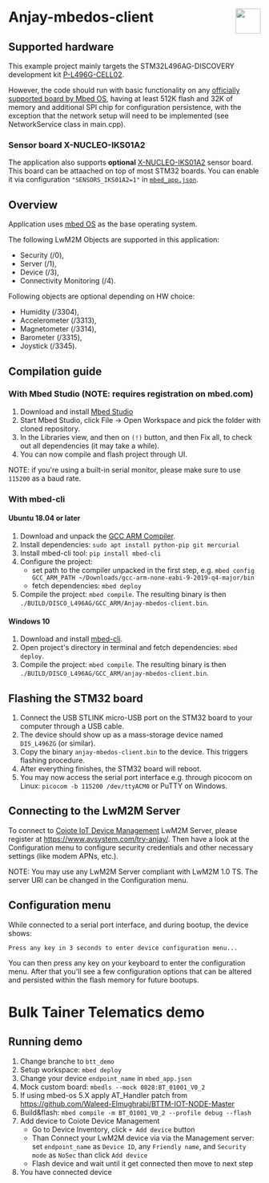 
# Anjay-mbedos-client [<img align="right" height="50px" src="https://avsystem.github.io/Anjay-doc/_images/avsystem_logo.png">](http://www.avsystem.com/)

## Supported hardware

This example project mainly targets the STM32L496AG-DISCOVERY development kit
[P-L496G-CELL02](https://www.st.com/en/evaluation-tools/p-l496g-cell02.html).

However, the code should run with basic functionality on any [officially supported board by Mbed OS](https://os.mbed.com/platforms), having at least 512K flash and 32K of memory and additional SPI
chip for configuration persistence, with the exception that the network setup will need to be
implemented (see NetworkService class in main.cpp).

### Sensor board X-NUCLEO-IKS01A2

The application also supports **optional** [X-NUCLEO-IKS01A2](https://www.st.com/en/ecosystems/x-nucleo-iks01a2.html) sensor board. This board can be attaached on top of most STM32 boards. You can enable it via configuration `"SENSORS_IKS01A2=1"` in [`mbed_app.json`](https://github.com/AVSystem/Anjay-mbedos-client/blob/master/mbed_app.json#L3).

## Overview

Application uses [mbed OS](https://os.mbed.com/mbed-os/) as the base operating system.

The following LwM2M Objects are supported in this application:

- Security (/0),
- Server (/1),
- Device (/3),
- Connectivity Monitoring (/4).

Following objects are optional depending on HW choice:

- Humidity (/3304),
- Accelerometer (/3313),
- Magnetometer (/3314),
- Barometer (/3315),
- Joystick (/3345).

## Compilation guide

### With Mbed Studio (NOTE: requires registration on mbed.com)

1. Download and install [Mbed Studio](https://os.mbed.com/studio/)
2. Start Mbed Studio, click File -> Open Workspace and pick the folder with cloned repository.
3. In the Libraries view, and then on `(!)` button, and then Fix all, to check out all dependencies (it may take a while).
4. You can now compile and flash project through UI.

NOTE: if you're using a built-in serial monitor, please make sure to use `115200` as a baud rate.

### With mbed-cli

#### Ubuntu 18.04 or later

1. Download and unpack the [GCC ARM Compiler](https://developer.arm.com/tools-and-software/open-source-software/developer-tools/gnu-toolchain/gnu-rm/downloads).
2. Install dependencies: `sudo apt install python-pip git mercurial`
3. Install mbed-cli tool: `pip install mbed-cli`
4. Configure the project:
    - set path to the compiler unpacked in the first step, e.g. `mbed config GCC_ARM_PATH ~/Downloads/gcc-arm-none-eabi-9-2019-q4-major/bin`
    - fetch dependencies: `mbed deploy`
5. Compile the project: `mbed compile`. The resulting binary is then `./BUILD/DISCO_L496AG/GCC_ARM/Anjay-mbedos-client.bin`.

#### Windows 10

1. Download and install [mbed-cli](https://github.com/ARMmbed/mbed-cli-windows-installer/releases/latest).
2. Open project's directory in terminal and fetch dependencies: `mbed deploy`.
3. Compile the project: `mbed compile`. The resulting binary is then `./BUILD/DISCO_L496AG/GCC_ARM/anjay-mbedos-client.bin`.

## Flashing the STM32 board

1. Connect the USB STLINK micro-USB port on the STM32 board to your computer through a USB cable.
2. The device should show up as a mass-storage device named `DIS_L496ZG` (or similar).
3. Copy the binary `anjay-mbedos-client.bin` to the device. This triggers flashing procedure.
4. After everything finishes, the STM32 board will reboot.
5. You may now access the serial port interface e.g. through picocom on Linux: `picocom -b 115200 /dev/ttyACM0` or PuTTY on Windows.

## Connecting to the LwM2M Server

To connect to [Coiote IoT Device
Management](https://www.avsystem.com/products/coiote-iot-device-management-platform/) LwM2M Server,
please register at https://www.avsystem.com/try-anjay/. Then have a look at the Configuration menu
to configure security credentials and other necessary settings (like modem APNs, etc.).

NOTE: You may use any LwM2M Server compliant with LwM2M 1.0 TS. The server URI can be changed
in the Configuration menu.

## Configuration menu

While connected to a serial port interface, and during bootup, the device shows:

```
Press any key in 3 seconds to enter device configuration menu...
```

You can then press any key on your keyboard to enter the configuration menu. After that you'll
see a few configuration options that can be altered and persisted within the flash memory for
future bootups.


# Bulk Tainer Telematics demo

## Running demo
1. Change branche to `btt_demo`
2. Setup workspace: `mbed deploy`
3. Change your device `endpoint_name` in `mbed_app.json`
4. Mock custom board: `mbedls --mock 0828:BT_01001_V0_2`
5. If using mbed-os 5.X apply AT_Handler patch from https://github.com/Waleed-Elmughrabi/BTTM-IOT-NODE-Master
6. Build&flash: `mbed compile -m BT_01001_V0_2 --profile debug --flash`
7. Add device to Coiote Device Management
    * Go to Device Inventory, click `+ Add device` button
    * Than Connect your LwM2M device via via the Management server: set `endpoint_name` as `Device ID`, any `Friendly name`, and `Security mode` as `NoSec` than click `Add device`
    * Flash device and wait until it get connected then move to next step
8. You have connected device
